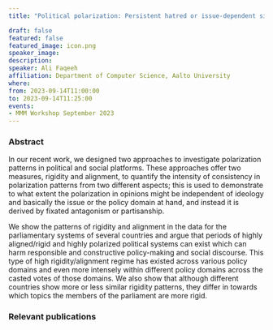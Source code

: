 ```yaml
---
title: "Political polarization: Persistent hatred or issue-dependent sidings?"

draft: false
featured: false
featured_image: icon.png
speaker_image:
description:
speaker: Ali Faqeeh
affiliation: Department of Computer Science, Aalto University
where:
from: 2023-09-14T11:00:00
to: 2023-09-14T11:25:00
events:
- MMM Workshop September 2023
---
```


### Abstract

In our recent work, we designed two approaches to investigate polarization patterns in political and social platforms. These approaches offer two measures, rigidity and alignment, to quantify the intensity of consistency in polarization patterns from two different aspects; this is used to demonstrate to what extent the polarization in opinions might be independent of ideology and basically the issue or the policy domain at hand, and instead it is derived by fixated antagonism or partisanship. 

We show the patterns of rigidity and alignment in the data for the parliamentary systems of several countries and argue that periods of highly aligned/rigid and highly polarized political systems can exist which can harm responsible and constructive policy-making and social discourse. This type of high rigidity/alignment regime has existed across various policy domains and even more intensely within different policy domains across the casted votes of those domains. We also show that although different countries show more or less similar rigidity patterns, they differ in towards which topics the members of the parliament are more rigid.


### Relevant publications 

